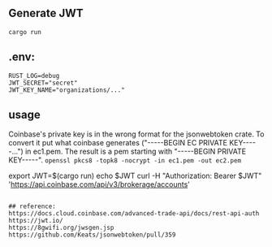 ## Generate JWT

```cargo run```

## .env:
```
RUST_LOG=debug
JWT_SECRET="secret"
JWT_KEY_NAME="organizations/..."
```

## usage

Coinbase's private key is in the wrong format for the jsonwebtoken crate. To convert it put what coinbase generates 
("-----BEGIN EC PRIVATE KEY-----...") in ec1.pem. The result is a pem starting with "-----BEGIN PRIVATE KEY-----".
```openssl pkcs8 -topk8 -nocrypt -in ec1.pem -out ec2.pem```

export JWT=$(cargo run)
echo $JWT
curl -H "Authorization: Bearer $JWT" 'https://api.coinbase.com/api/v3/brokerage/accounts'

```

## reference:
https://docs.cloud.coinbase.com/advanced-trade-api/docs/rest-api-auth
https://jwt.io/
https://8gwifi.org/jwsgen.jsp
https://github.com/Keats/jsonwebtoken/pull/359

